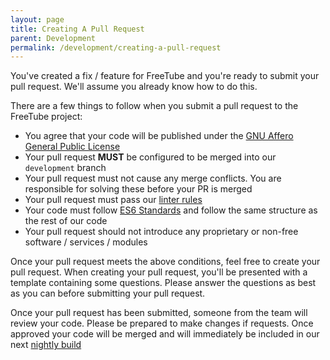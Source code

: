 ```yaml
---
layout: page
title: Creating A Pull Request
parent: Development
permalink: /development/creating-a-pull-request
---
```


You've created a fix / feature for FreeTube and you're ready to submit your pull request. We'll assume you already know how to do this.

There are a few things to follow when you submit a pull request to the FreeTube project:

- You agree that your code will be published under the [GNU Affero General Public License](https://www.gnu.org/licenses/agpl-3.0.html)
- Your pull request **MUST** be configured to be merged into our `development` branch
- Your pull request must not cause any merge conflicts. You are responsible for solving these before your PR is merged
- Your pull request must pass our [linter rules](/development/getting-started/#linting)
- Your code must follow [ES6 Standards](http://es6-features.org/) and follow the same structure as the rest of our code
- Your pull request should not introduce any proprietary or non-free software / services / modules

Once your pull request meets the above conditions, feel free to create your pull request. When creating your pull request, you'll be presented with a template containing some questions. Please answer the questions as best as you can before submitting your pull request.

Once your pull request has been submitted, someone from the team will review your code. Please be prepared to make changes if requests. Once approved your code will be merged and will immediately be included in our next [nightly build](/development/nightly-builds)
